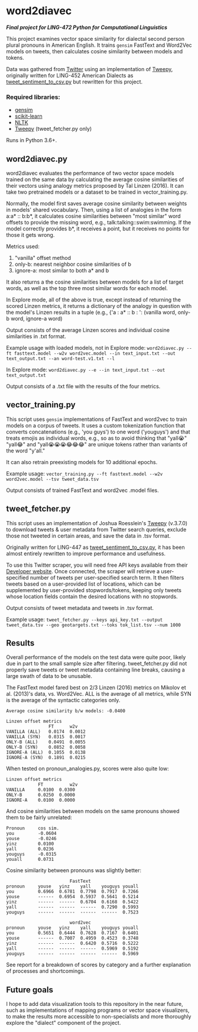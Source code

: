 # word2diavec
***Final project for LING-472 Python for Computational Linguistics***

This project examines vector space similarity for dialectal second person plural pronouns in American English.
It trains `gensim` FastText and Word2Vec models on tweets, then calculates cosine similarity between models and tokens.

Data was gathered from [Twitter](https://www.twitter.com) using an implementation of [Tweepy](http://www.tweepy.org/),
originally written for LING-452 American Dialects as [tweet_sentiment_to_csv.py](https://github.com/marrowe/tweet-sentiment)
but rewritten for this project.

### Required libraries:
* [gensim](https://radimrehurek.com/gensim/)
* [scikit-learn](https://scikit-learn.org/stable/)
* [NLTK](http://www.nltk.org/)
* [Tweepy](http://www.tweepy.org/) (tweet_fetcher.py only)

Runs in Python 3.6+.


## word2diavec.py

word2diavec evaluates the performance of two vector space models trained on the same data
by calculating the average cosine similarities of their vectors
using analogy metrics proposed by Tal Linzen (2016). 
It can take two pretrained models or a dataset to be trained in vector_training.py.

Normally, the model first saves average cosine similarity between weights in models' shared vocabulary. 
Then, using a list of analogies in the form a:a* :: b:b*, 
it calculates cosine similarities between "most similar" word offsets to provide the missing word, 
e.g., talk:talking::swim:swimming. 
If the model correctly provides b*, it receives a point, but it receives no points for those it gets wrong.

Metrics used:
1. "vanilla" offset method
2. only-b: nearest neighbor cosine similarities of b
3. ignore-a: most similar to both a* and b

It also returns a the cosine similarities between models for a list of target words, 
as well as the top three most similar words for each model.

In Explore mode, all of the above is true, except instead of returning the scored Linzen metrics,
it returns a dictionary of the analogy in question with the model's Linzen results in a tuple
(e.g., {'a : a* :: b : ': (vanilla word, only-b word, ignore-a word)

Output consists of the average Linzen scores and individual cosine similarities in .txt format.

Example usage with loaded models, not in Explore mode:
`word2diavec.py --ft fasttext.model --w2v word2vec.model --in text_input.txt --out text_output.txt --an word-test.v1.txt
--l`

In Explore mode:
`word2diavec.py --e --in text_input.txt --out text_output.txt`

Output consists of a .txt file with the results of the four metrics.

## vector_training.py

This script uses `gensim` implementations of FastText and word2vec to train models on a corpus of tweets.
It uses a custom tokenization function that converts concatenations (e.g., 'you guys') to one word ('youguys') 
and that treats emojis as individual words, e.g., so as to avoid thinking that 
"yall😭" "yall😂" and "yall😭😭😭😂😂😂" are unique tokens rather than variants of the word "y'all." 

It can also retrain preexisting models for 10 additional epochs.

Example usage:
`vector_training.py --ft fasttext.model --w2v word2vec.model --tsv tweet_data.tsv`

Output consists of trained FastText and word2vec .model files.

## tweet_fetcher.py

This script uses an implementation of Joshua Roesslein's [Tweepy](http://www.tweepy.org/) (v.3.7.0)
to download tweets & user metadata from Twitter search queries, exclude those not tweeted in certain areas, 
and save the data in .tsv format.

Originally written for LING-447 as [tweet_sentiment_to_csv.py](https://github.com/marrowe/tweet-sentiment),
it has been almost entirely rewritten to improve performance and usefulness.

To use this Twitter scraper, you will need free API keys available from their [Developer website](https://developer.twitter.com/).
Once connected, the scraper will retrieve a user-specified number of tweets per user-specified search term.
It then filters tweets based on a user-provided list of locations, 
which can be supplemented by user-provided stopwords/tokens,
keeping only tweets whose location fields contain the desired locations with no stopwords.

Output consists of tweet metadata and tweets in .tsv format.

Example usage:
`tweet_fetcher.py --keys api_key.txt --output tweet_data.tsv --geo geotargets.txt --toks tok_list.tsv --num 1000`

## Results
Overall performance of the models on the test data were quite poor, 
likely due in part to the small sample size after filtering. 
tweet_fetcher.py did not properly save tweets or tweet metadata containing line breaks, 
causing a large swath of data to be unusable.

The FastText model fared best on 2/3 Linzen (2016) metrics on Mikolov et al. (2013)'s data, vs. Word2Vec. 
ALL is the average of all metrics, while SYN is the average of the syntactic categories only.

    Average cosine similarity b/w models: -0.0400
    
    Linzen offset metrics
                    FT      w2v
    VANILLA (ALL) 	0.0174	0.0012
    VANILLA (SYN)	0.0315	0.0017
    ONLY-B (ALL)	0.0491	0.0055
    ONLY-B (SYN)	0.0852	0.0058
    IGNORE-A (ALL)	0.1055	0.0138
    IGNORE-A (SYN)	0.1891	0.0215

When tested on pronoun_analogies.py, scores were also quite low:

    Linzen offset metrics
                FT          w2v
    VANILLA     0.0100	0.0300
    ONLY-B	    0.0250	0.0000
    IGNORE-A    0.0100	0.0000

And cosine similarities between models on the same pronouns showed them to be fairly unrelated: 

    Pronoun	    cos sim.
    you         -0.0604
    youse	    -0.0246
    yinz	    0.0100
    yall	    0.0236
    youguys     -0.0315
    youall	    0.0731

Cosine similarity between pronouns was slightly better:

                            FastText
    pronoun	    youse   yinz    yall    youguys youall
    you         0.6966  0.6781  0.7798  0.7917  0.7266
    youse	    ------  0.6954  0.5937  0.5641  0.5214
    yinz        ------  ------  0.6704  0.6168  0.5422
    yall        ------  ------  ------  0.7290  0.5993
    youguys     ------  ------  ------  ------  0.7523
    
                            word2vec
    pronoun	    youse   yinz    yall    youguys youall
    you         0.5651  0.6444  0.7628  0.7167  0.6401
    youse       ------  0.7007  0.4959  0.4523  0.3748
    yinz        ------  ------  0.6420  0.5716  0.5222
    yall        ------  ------  ------  0.5969  0.5192
    youguys	    ------  ------  ------  ------  0.5969


See report for a breakdown of scores by category 
and a further explanation of processes and shortcomings.


## Future goals
I hope to add data visualization tools to this repository in the near future, 
such as implementations of mapping programs or vector space visualizers, 
to make the results more accessible to non-specialists 
and more thoroughly explore the "dialect" component of the project.